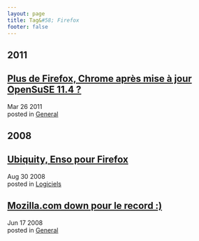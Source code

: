 ```yaml
---
layout: page
title: Tag&#58; Firefox
footer: false
---
```


<div id="blog-archives" class="category">
<h2>2011</h2>

<article>
<h1><a href="/2011/03/26/plus-de-firefox-chrome-apres-mise-a-jour-opensuse-11-4/index.html">Plus de Firefox, Chrome après mise à jour OpenSuSE 11.4 ?</a></h1>
<time datetime="2011-03-26T00:00:00-06:00" pubdate><span class='month'>Mar</span> <span class='day'>26</span> <span class='year'>2011</span></time>
<footer>
<span class="categories">posted in 
<a href='/categories/general/'>General</a></span>
</footer>
</article>
<h2>2008</h2>

<article>
<h1><a href="/2008/08/30/ubiquity-enso-pour-firefox/index.html">Ubiquity, Enso pour Firefox</a></h1>
<time datetime="2008-08-30T00:00:00-06:00" pubdate><span class='month'>Aug</span> <span class='day'>30</span> <span class='year'>2008</span></time>
<footer>
<span class="categories">posted in 
<a href='/categories/logiciels/'>Logiciels</a></span>
</footer>
</article>

<article>
<h1><a href="/2008/06/17/mozillacom-down-pour-le-record/index.html">Mozilla.com down pour le record :)</a></h1>
<time datetime="2008-06-17T00:00:00-06:00" pubdate><span class='month'>Jun</span> <span class='day'>17</span> <span class='year'>2008</span></time>
<footer>
<span class="categories">posted in 
<a href='/categories/general/'>General</a></span>
</footer>
</article>
</div>
